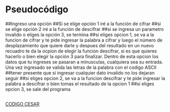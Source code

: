 # Pseudocódigo
##Ingreso una opción
##Si se elige opción 1 iré a la función de cifrar
##si se elige opción 2 iré a la función de descifrar
##si se ingresa un parametro invalido o eliges la opción 3, se termina
##si eliges opcion 1, se va a la funcion de cifrar y te pide ingresar la palabra a cifrar y luego el número de desplazamiento que quiere darle y despues del resultado en un nuevo recuadro te da la ocpion de elegir la funcion descifrar, si es que quieres hacerlo o bien elegir la opción 3 para finalizar. Dentro de esta opcion los datos que tu ingreses se pasaran a minusculas, cualquiera sea su entrada. Una vez ingresado se valida las letras de la palabra con el codigo ASCII
##tener presente que si ingresar cualquier dato invalido no los dejaran seguir
##si eliges opcion 2, se va a la funcion descifrar y te pide ingresar la palabra a descifrar o bien tomas el resultado de la opcion 1
##si eliges opcion 3, se sale del programa
##

[CODIGO CESAR](https://i.imgur.com/pgtjiAB.png?raw=true)
